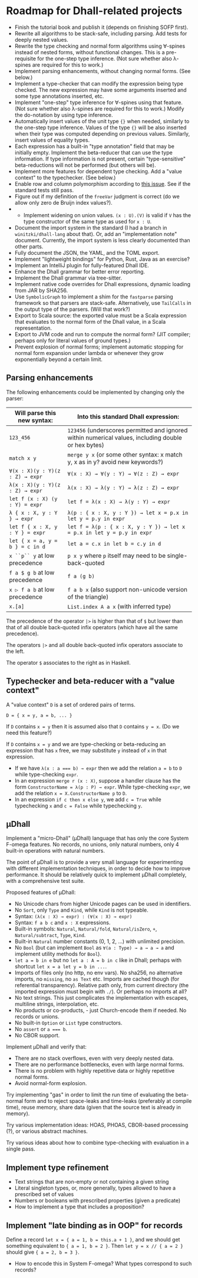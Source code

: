 # Roadmap for Dhall-related projects

- Finish the tutorial book and publish it (depends on finishing SOFP first).
- Rewrite all algorithms to be stack-safe, including parsing. Add tests for deeply nested values.
- Rewrite the type checking and normal form algorithms using ∀-spines instead of nested forms, without functional changes. This is a pre-requisite for the one-step type inference. (Not sure whether also λ-spines are required for this to work.)
- Implement parsing enhancements, without changing normal forms. (See below.)
- Implement a type-checker that can modify the expression being type checked. The new expression may have some arguments inserted and some type annotations inserted, etc.
- Implement "one-step" type inference for ∀-spines using that feature. (Not sure whether also λ-spines are required for this to work.) Modify the do-notation by using type inference.
- Automatically insert values of the unit type `{}` when needed, similarly to the one-step type inference. Values of the type `{}` will be also inserted when their type was computed depending on previous values. Similarly, insert values of equality types.
- Each expression has a built-in "type annotation" field that may be initially empty. Implement the beta-reducer that can use the type information. If type information is not present, certain "type-sensitive" beta-reductions will not be performed (but others will be).
- Implement more features for dependent type checking. Add a "value context" to the typechecker. (See below.)
- Enable row and column polymorphism according to [this issue](https://github.com/dhall-lang/dhall-lang/issues/1381). See if the standard tests still pass.
- Figure out if my definition of the `freeVar` judgment is correct (do we allow only zero de Bruijn index values?).
- - Implement widening on union values. `(x : U).(V)` is valid if `V` has the type constructor of the same type as used for `x : U`.
- Document the import system in the standard (I had a branch in `winitzki/dhall-lang` about that). Or, add an "implementation note" document. Currently, the import system is less clearly documented than other parts.
- Fully document the JSON, the YAML, and the TOML export.
- Implement "lightweight bindings" for Python, Rust, Java as an exercise?
- Implement an IntelliJ plugin for fully-featured Dhall IDE.
- Enhance the Dhall grammar for better error reporting.
- Implement the Dhall grammar via tree-sitter.
- Implement native code overrides for Dhall expressions, dynamic loading from JAR by SHA256.
- Use `SymbolicGraph` to implement a shim for the `fastparse` parsing framework so that parsers are stack-safe. Alternatively, use `TailCalls` in the output type of the parsers. (Will that work?)
- Export to Scala source: the exported value must be a Scala expression that evaluates to the normal form of the Dhall value, in a Scala representation.
- Export to JVM code and run to compute the normal form? (JIT compiler; perhaps only for literal values of ground types.)
- Prevent explosion of normal forms; implement automatic stopping for normal form expansion under lambda or whenever they grow exponentially beyond a certain limit.

## Parsing enhancements

The following enhancements could be implemented by changing only the parser:

| Will parse this new syntax:     | Into this standard Dhall expression:                                                                |
|---------------------------------|-----------------------------------------------------------------------------------------------------|
| `123_456`                       | `123456` (underscores permitted and ignored within numerical values, including double or hex bytes) |
| `match x y`                     | `merge y x`  (or some other syntax: x match y, x as in y? avoid new keywords?)                      |
| `∀(x : X)(y : Y)(z : Z) → expr` | `∀(x : X) → ∀(y : Y) → ∀(z : Z) → expr`                                                             |
| `λ(x : X)(y : Y)(z : Z) → expr` | `λ(x : X) → λ(y : Y) → λ(z : Z) → expr`                                                             |
| `let f (x : X) (y : Y) = expr`  | `let f = λ(x : X) → λ(y : Y) → expr`                                                                |
| `λ { x : X, y : Y } → expr`     | `λ(p : { x : X, y : Y }) → let x = p.x in let y = p.y in expr`                                      |
| `let f { x : X, y : Y } = expr` | `let f = λ(p : { x : X, y : Y }) → let x = p.x in let y = p.y in expr`                              |
| `let { x = a, y = b } = c in d` | `let a = c.x in let b = c.y in d`                                                                   |
| `x ``p`` y`  at low precedence  | `p x y`  where `p` itself may need to be single-back-quoted                                         |
| `f a $ g b`  at low precedence  | `f a (g b)`                                                                                         |
| `x ▷ f a b`  at low precedence  | `f a b x`  (also support non-unicode version of the triangle)                                       |
| `x.[a]`                         | `List.index A a x`    (with inferred type)                                                          |

The precedence of the operator `|>`
is higher than that of `$` but lower than that of all double back-quoted infix operators (which have all the same precedence).

The operators `|>` and all double back-quoted infix operators associate to the left.

The operator `$` associates to the right as in Haskell.

## Typechecker and beta-reducer with a "value context"

A "value context" `D` is a set of ordered pairs of terms.

`D = { x = y, a = b, ... }`

If `D` contains `x = y` then it is assumed also that `D` contains `y = x`. (Do we need this feature?)

If `D` contains `x = y` and we are type-checking or beta-reducing an expression that has `x` free, we may substitute `y` instead of `x` in that expression.

- If we have `λ(x : a === b) → expr` then we add the relation `a = b` to `D` while type-checking `expr`.
- In an expression `merge r (x : X)`, suppose a handler clause has the form `ConstructorName = λ(p : P) → expr`. While type-checking `expr`, we add the relation `x = X.ConstructorName p` to `D`.
- In an expression `if c then x else y`, we add `c = True` while typechecking `x` and `c = False` while typechecking `y`.

## µDhall

Implement a "micro-Dhall" (µDhall) language that has only the core System F-omega features. No records, no unions, only natural numbers, only 4 built-in operations with natural numbers.

The point of µDhall is to provide a very small language for experimenting with different implementation techniques, in order to decide how to improve performance.
It should be relatively quick to implement µDhall completely, with a comprehensive test suite.

Proposed features of µDhall:

- No Unicode chars from higher Unicode pages can be used in identifiers.
- No `Sort`, only `Type` and `Kind`, while `Kind` is not typeable.
- Syntax: `(λ(x : X) → expr) : (∀(x : X) → expr)`
- Syntax: `f a b c` and `x : X` expressions.
- Built-in symbols: `Natural`, `Natural/fold`, `Natural/isZero`, `+`, `Natural/subtract`, `Type`, `Kind`.
- Built-in `Natural` number constants (0, 1, 2, ...) with unlimited precision.
- No `Bool` (but can implement `Bool` as `∀(a : Type) → a → a → a` and implement utility methods for `Bool`).
- `let a = b in e` but no `let a : A = b in c` like in Dhall; perhaps with shortcut `let x = a let y = b in ...`.
- Imports of files only (no http, no env vars). No sha256, no alternative imports, no `missing`, no `as Text` etc. Imports are cached though (for referential transparency). Relative path only, from current directory (the imported expression must begin with `./`). Or perhaps no imports at all?
- No text strings. This just complicates the implementation with escapes, multiline strings, interpolation, etc.
- No products or co-products, - just Church-encode them if needed. No records or unions.
- No built-in `Option` or `List` type constructors.
- No `assert` or `a === b`.
- No CBOR support.

Implement µDhall and verify that:
- There are no stack overflows, even with very deeply nested data.
- There are no performance bottlenecks, even with large normal forms.
- There is no problem with highly repetitive data or highly repetitive normal forms.
- Avoid normal-form explosion.

Try implementing "gas" in order to limit the run time of evaluating the beta-normal form and to reject space-leaks and time-leaks (preferably at compile time), reuse memory, share data (given that the source text is already in memory).

Try various implementation ideas: HOAS, PHOAS, CBOR-based processing (?), or various abstract machines.

Try various ideas about how to combine type-checking with evaluation in a single pass.

## Implement type refinement

- Text strings that are non-empty or not containing a given string
- Literal singleton types, or, more generally, types allowed to have a prescribed set of values
- Numbers or booleans with prescribed properties (given a predicate)
- How to implement a type that includes a proposition?

## Implement "late binding as in OOP" for records

Define a record `let x = { a = 1, b = this.a + 1 }`, and we should get something equivalent to `{ a = 1, b = 2 }`.
Then `let y = x // { a = 2 }` should give `{ a = 2, b = 3 }`.

- How to encode this in System F-omega? What types correspond to such records?
